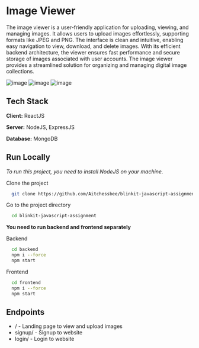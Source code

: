 # Image Viewer

The image viewer is a user-friendly application for uploading, viewing, and managing images. It allows users to upload images effortlessly, supporting formats like JPEG and PNG. The interface is clean and intuitive, enabling easy navigation to view, download, and delete images. With its efficient backend architecture, the viewer ensures fast performance and secure storage of images associated with user accounts. The image viewer provides a streamlined solution for organizing and managing digital image collections.


![image](https://github.com/Aitchessbee/blinkit-javascript-assignment/assets/45175270/a89ccb91-c9c1-4c93-a22e-1f8086dc28f4)
![image](https://github.com/Aitchessbee/blinkit-javascript-assignment/assets/45175270/cbde199c-d5c4-4b88-a4d4-0ba5480d2a53)
![image](https://github.com/Aitchessbee/blinkit-javascript-assignment/assets/45175270/47b1a6a8-18e7-4c27-a49d-83b48890453d)


## Tech Stack

**Client:** ReactJS

**Server:** NodeJS, ExpressJS

**Database:** MongoDB

## Run Locally

*To run this project, you need to install NodeJS on your machine.*

Clone the project

```bash
  git clone https://github.com/Aitchessbee/blinkit-javascript-assignment
```

Go to the project directory

```bash
  cd blinkit-javascript-assignment
```

**You need to run backend and frontend separately**

Backend

```bash
  cd backend
  npm i --force
  npm start
```

Frontend

```bash
  cd frontend
  npm i --force
  npm start
```

## Endpoints

- / - Landing page to view and upload images
- signup/ - Signup to website
- login/ - Login to website
